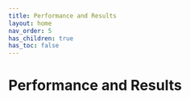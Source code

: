 ```yaml
---
title: Performance and Results
layout: home
nav_order: 5
has_children: true
has_toc: false
---
```


# Performance and Results


#### 
